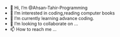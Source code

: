 - 👋 Hi, I’m @Ahsan-Tahir-Programming
- 👀 I’m interested in coding,reading computer books
- 🌱 I’m currently learning advance coding.
- 💞️ I’m looking to collaborate on ...
- 📫 How to reach me ...

<!---
Ahsan-Tahir-Programming/Ahsan-Tahir-Programming is a ✨ special ✨ repository because its `README.md` (this file) appears on your GitHub profile.
You can click the Preview link to take a look at your changes.
--->
